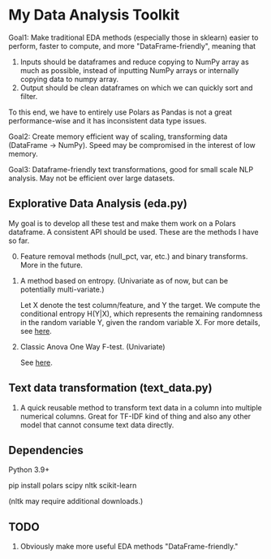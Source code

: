 # My Data Analysis Toolkit

Goal1: Make traditional EDA methods (especially those in sklearn) easier to perform, faster to compute, and more "DataFrame-friendly", meaning that 

1. Inputs should be dataframes and reduce copying to NumPy array as much as possible, instead of inputting NumPy arrays or internally copying data to numpy array.
2. Output should be clean dataframes on which we can quickly sort and filter.

To this end, we have to entirely use Polars as Pandas is not a great performance-wise and it has inconsistent data type issues. 

Goal2: Create memory efficient way of scaling, transforming data (DataFrame -> NumPy). Speed may be compromised in the interest of low memory.

Goal3: Dataframe-friendly text transformations, good for small scale NLP analysis. May not be efficient over large datasets.


## Explorative Data Analysis (eda.py)

My goal is to develop all these test and make them work on a Polars dataframe. A consistent API should be used. These are the methods I have so far.

0. Feature removal methods (null_pct, var, etc.) and binary transforms. More in the future.

1. A method based on entropy. (Univariate as of now, but can be potentially multi-variate.)
    
    Let X denote the test column/feature, and Y the target. We compute the conditional entropy H(Y|X), which represents the remaining randomness in the random variable Y, given the random variable X. For more details, see [here](https://en.wikipedia.org/wiki/Entropy_(information_theory)).

2. Classic Anova One Way F-test. (Univariate) 
    
    See [here](https://saylordotorg.github.io/text_introductory-statistics/s15-04-f-tests-in-one-way-anova.html).

## Text data transformation (text_data.py)

1. A quick reusable method to transform text data in a column into multiple numerical columns. Great for TF-IDF kind of thing and also any other model that cannot consume text data directly. 

## Dependencies

Python 3.9+

pip install polars scipy nltk scikit-learn

(nltk may require additional downloads.)

## TODO

1. Obviously make more useful EDA methods "DataFrame-friendly."